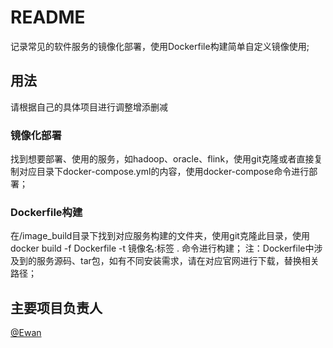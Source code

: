 # README

记录常见的软件服务的镜像化部署，使用Dockerfile构建简单自定义镜像使用;

## 用法
请根据自己的具体项目进行调整增添删减

### 镜像化部署
找到想要部署、使用的服务，如hadoop、oracle、flink，使用git克隆或者直接复制对应目录下docker-compose.yml的内容，使用docker-compose命令进行部署； 

### Dockerfile构建
在/image_build目录下找到对应服务构建的文件夹，使用git克隆此目录，使用 docker build -f Dockerfile -t 镜像名:标签 . 命令进行构建；
注：Dockerfile中涉及到的服务源码、tar包，如有不同安装需求，请在对应官网进行下载，替换相关路径；


## 主要项目负责人

[@Ewan](https://github.com/Ewan-C196)